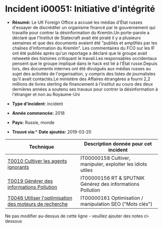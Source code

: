 # Incident i00051: Initiative d'intégrité

* **Résumé:** Le UK Foreign Office a accusé les médias d'État russes d'essayer de discréditer un organisme financé par le gouvernement qui travaille pour contrer la désinformation du Kremlin.Un porte-parole a déclaré que l'Institut de Statecraft avait été piraté il y a plusieurs semaines et que des documents avaient été "publiés et amplifiés par les chaînes d'information du Kremlin".
Les commentaires du FCO sur les IF ont été publiés après qu'un reportage a déclaré que le groupe avait retweeté des histoires critiquant le travail.Les responsables occidentaux pensent que le groupe impliqué dans le hack est lié à l'État russe.Depuis lors, des documents internes ont été divulgués aux médias russes au sujet des activités de l'organisation, y compris des listes de journalistes qu'il avait contactés.Le ministère des Affaires étrangères a fourni 2,2 millions de livres sterling de financement à l'institut au cours des deux dernières années a soutenu ses travaux pour contrer la désinformation à l'étranger et non au Royaume-Uni

* **Type d'incident**: incident

* **Année commencée:** 2018

* **Pays:** Russie, monde

* **Trouvé via:*** **Date ajoutée:** 2019-03-20
 

|Technique |Description donnée pour cet incident |
|--------- |------------------------- |
|[T0010 Cultiver les agents ignorants](../../generated_pages/techniques/T0010.md) |IT00000158 Cultiver, manipuler, exploiter les idiots utiles |
|[T0019 Générer des informations Pollution](../../generated_pages/techniques/T0019.md) |IT00000156 RT & SPUTNIK Générez des informations Pollution |
|[T0046 Utiliser l'optimisation des moteurs de recherche](../../generated_pages/techniques/T0046.md) |IT00000161 Optimisation / manipulation SEO ("Mots clés") |


Ne pas modifier au-dessus de cette ligne - veuillez ajouter des notes ci-dessous
